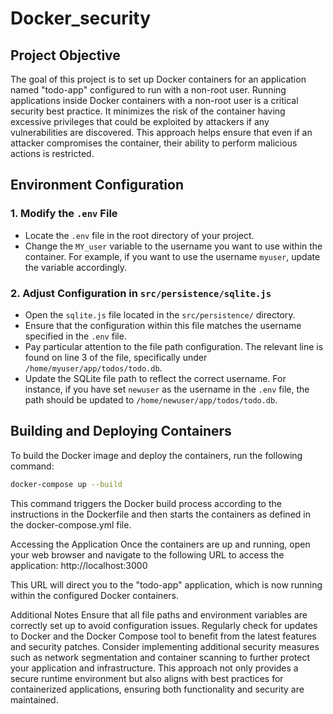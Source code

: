 # Docker_security

## Project Objective

The goal of this project is to set up Docker containers for an application named "todo-app" configured to run with a non-root user. Running applications inside Docker containers with a non-root user is a critical security best practice. It minimizes the risk of the container having excessive privileges that could be exploited by attackers if any vulnerabilities are discovered. This approach helps ensure that even if an attacker compromises the container, their ability to perform malicious actions is restricted.

## Environment Configuration

### 1. Modify the `.env` File

- Locate the `.env` file in the root directory of your project.
- Change the `MY_user` variable to the username you want to use within the container. For example, if you want to use the username `myuser`, update the variable accordingly.

### 2. Adjust Configuration in `src/persistence/sqlite.js`

- Open the `sqlite.js` file located in the `src/persistence/` directory.
- Ensure that the configuration within this file matches the username specified in the `.env` file.
- Pay particular attention to the file path configuration. The relevant line is found on line 3 of the file, specifically under `/home/myuser/app/todos/todo.db`.
- Update the SQLite file path to reflect the correct username. For instance, if you have set `newuser` as the username in the `.env` file, the path should be updated to `/home/newuser/app/todos/todo.db`.

## Building and Deploying Containers

To build the Docker image and deploy the containers, run the following command:

```bash
docker-compose up --build
```
This command triggers the Docker build process according to the instructions in the Dockerfile and then starts the containers as defined in the docker-compose.yml file.

Accessing the Application
Once the containers are up and running, open your web browser and navigate to the following URL to access the application:
http://localhost:3000

This URL will direct you to the "todo-app" application, which is now running within the configured Docker containers.

Additional Notes
Ensure that all file paths and environment variables are correctly set up to avoid configuration issues.
Regularly check for updates to Docker and the Docker Compose tool to benefit from the latest features and security patches.
Consider implementing additional security measures such as network segmentation and container scanning to further protect your application and infrastructure.
This approach not only provides a secure runtime environment but also aligns with best practices for containerized applications, ensuring both functionality and security are maintained.
